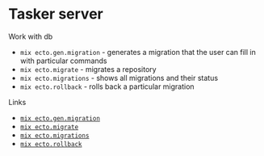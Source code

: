 # Tasker server

Work with db

- `mix ecto.gen.migration` - generates a migration that the user can fill in with particular commands
- `mix ecto.migrate` - migrates a repository
- `mix ecto.migrations` - shows all migrations and their status
- `mix ecto.rollback` - rolls back a particular migration

Links

- [`mix ecto.gen.migration`](https://hexdocs.pm/ecto_sql/Mix.Tasks.Ecto.Gen.Migration.html)
- [`mix ecto.migrate`](https://hexdocs.pm/ecto_sql/Mix.Tasks.Ecto.Migrate.html)
- [`mix ecto.migrations`](https://hexdocs.pm/ecto_sql/Mix.Tasks.Ecto.Migrations.html)
- [`mix ecto.rollback`](https://hexdocs.pm/ecto_sql/Mix.Tasks.Ecto.Rollback.html)
